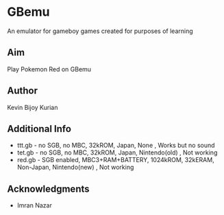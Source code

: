 # GBemu
An emulator for gameboy games created for purposes of learning

## Aim
Play Pokemon Red on GBemu

## Author
Kevin Bijoy Kurian

## Additional Info
* ttt.gb - no SGB, no MBC, 32kROM, Japan, None , Works but no sound
* tet.gb - no SGB, no MBC, 32kROM, Japan, Nintendo(old) , Not working 
* red.gb - SGB enabled, MBC3+RAM+BATTERY, 1024kROM, 32kERAM, Non-Japan, Nintendo(new) , Not working 
## Acknowledgments
* Imran Nazar
